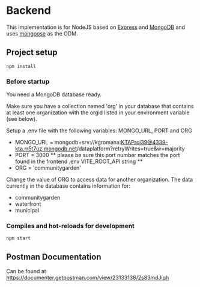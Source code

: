 # Backend

This implementation is for NodeJS based on [Express](https://expressjs.com/) and [MongoDB](https://www.mongodb.com/) and uses [mongoose](https://mongoosejs.com/) as the ODM.

## Project setup

    npm install

### Before startup
You need a MongoDB database ready.

Make sure you have a collection named 'org' in your database that contains at least one organization with the orgid listed in your environment variable (see below).

Setup a .env file with the following variables: MONGO_URL, PORT and ORG

- MONGO_URL = mongodb+srv://kgromana:KTAProj39@4339-kta.rr5t7uz.mongodb.net/dataplatform?retryWrites=true&w=majority
- PORT = 3000 ** please be sure this port number matches the port found in the frontend .env VITE_ROOT_API string **
- ORG = 'communitygarden'

Change the value of ORG to access data for another organization. The data currently in the database contains information for:
- communitygarden
- waterfront
- municipal

### Compiles and hot-reloads for development

    npm start

## Postman Documentation

Can be found at <https://documenter.getpostman.com/view/23133138/2s83mdJiqh>
